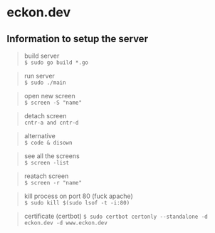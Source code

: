 # eckon.dev
## Information to setup the server

> build server  
`$ sudo go build *.go`

> run server  
`$ sudo ./main`

> open new screen  
`$ screen -S "name"`

> detach screen  
`cntr-a and cntr-d`

> alternative  
`$ code & disown`

> see all the screens  
`$ screen -list`

> reatach screen  
`$ screen -r "name"`

> kill process on port 80 (fuck apache)  
`$ sudo kill $(sudo lsof -t -i:80)`

> certificate (certbot)
`$ sudo certbot certonly --standalone -d eckon.dev -d www.eckon.dev`
